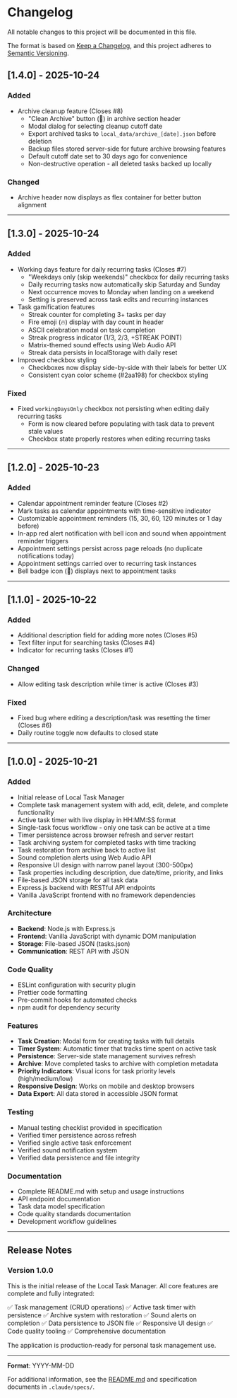 # Changelog

All notable changes to this project will be documented in this file.

The format is based on [Keep a Changelog](https://keepachangelog.com/en/1.0.0/),
and this project adheres to [Semantic Versioning](https://semver.org/spec/v2.0.0.html).

## [1.4.0] - 2025-10-24

### Added

- Archive cleanup feature (Closes #8)
  - "Clean Archive" button (🧹) in archive section header
  - Modal dialog for selecting cleanup cutoff date
  - Export archived tasks to `local_data/archive_[date].json` before deletion
  - Backup files stored server-side for future archive browsing features
  - Default cutoff date set to 30 days ago for convenience
  - Non-destructive operation - all deleted tasks backed up locally

### Changed

- Archive header now displays as flex container for better button alignment

---

## [1.3.0] - 2025-10-24

### Added

- Working days feature for daily recurring tasks (Closes #7)
  - "Weekdays only (skip weekends)" checkbox for daily recurring tasks
  - Daily recurring tasks now automatically skip Saturday and Sunday
  - Next occurrence moves to Monday when landing on a weekend
  - Setting is preserved across task edits and recurring instances
- Task gamification features
  - Streak counter for completing 3+ tasks per day
  - Fire emoji (🔥) display with day count in header
  - ASCII celebration modal on task completion
  - Streak progress indicator (1/3, 2/3, +STREAK POINT)
  - Matrix-themed sound effects using Web Audio API
  - Streak data persists in localStorage with daily reset
- Improved checkbox styling
  - Checkboxes now display side-by-side with their labels for better UX
  - Consistent cyan color scheme (#2aa198) for checkbox styling

### Fixed

- Fixed `workingDaysOnly` checkbox not persisting when editing daily recurring tasks
  - Form is now cleared before populating with task data to prevent stale values
  - Checkbox state properly restores when editing recurring tasks

---

## [1.2.0] - 2025-10-23

### Added

- Calendar appointment reminder feature (Closes #2)
- Mark tasks as calendar appointments with time-sensitive indicator
- Customizable appointment reminders (15, 30, 60, 120 minutes or 1 day before)
- In-app red alert notification with bell icon and sound when appointment reminder triggers
- Appointment settings persist across page reloads (no duplicate notifications today)
- Appointment settings carried over to recurring task instances
- Bell badge icon (🔔) displays next to appointment tasks

---

## [1.1.0] - 2025-10-22

### Added

- Additional description field for adding more notes (Closes #5)
- Text filter input for searching tasks (Closes #4)
- Indicator for recurring tasks (Closes #1)

### Changed

- Allow editing task description while timer is active (Closes #3)

### Fixed

- Fixed bug where editing a description/task was resetting the timer (Closes #6)
- Daily routine toggle now defaults to closed state

---

## [1.0.0] - 2025-10-21

### Added

- Initial release of Local Task Manager
- Complete task management system with add, edit, delete, and complete functionality
- Active task timer with live display in HH:MM:SS format
- Single-task focus workflow - only one task can be active at a time
- Timer persistence across browser refresh and server restart
- Task archiving system for completed tasks with time tracking
- Task restoration from archive back to active list
- Sound completion alerts using Web Audio API
- Responsive UI design with narrow panel layout (300-500px)
- Task properties including description, due date/time, priority, and links
- File-based JSON storage for all task data
- Express.js backend with RESTful API endpoints
- Vanilla JavaScript frontend with no framework dependencies

### Architecture

- **Backend**: Node.js with Express.js
- **Frontend**: Vanilla JavaScript with dynamic DOM manipulation
- **Storage**: File-based JSON (tasks.json)
- **Communication**: REST API with JSON

### Code Quality

- ESLint configuration with security plugin
- Prettier code formatting
- Pre-commit hooks for automated checks
- npm audit for dependency security

### Features

- **Task Creation**: Modal form for creating tasks with full details
- **Timer System**: Automatic timer that tracks time spent on active task
- **Persistence**: Server-side state management survives refresh
- **Archive**: Move completed tasks to archive with completion metadata
- **Priority Indicators**: Visual icons for task priority levels (high/medium/low)
- **Responsive Design**: Works on mobile and desktop browsers
- **Data Export**: All data stored in accessible JSON format

### Testing

- Manual testing checklist provided in specification
- Verified timer persistence across refresh
- Verified single active task enforcement
- Verified sound notification system
- Verified data persistence and file integrity

### Documentation

- Complete README.md with setup and usage instructions
- API endpoint documentation
- Task data model specification
- Code quality standards documentation
- Development workflow guidelines

---

## Release Notes

### Version 1.0.0

This is the initial release of the Local Task Manager. All core features are complete and fully integrated:

✅ Task management (CRUD operations)
✅ Active task timer with persistence
✅ Archive system with restoration
✅ Sound alerts on completion
✅ Data persistence to JSON file
✅ Responsive UI design
✅ Code quality tooling
✅ Comprehensive documentation

The application is production-ready for personal task management use.

---

**Format**: YYYY-MM-DD

For additional information, see the [README.md](README.md) and specification documents in `.claude/specs/`.
